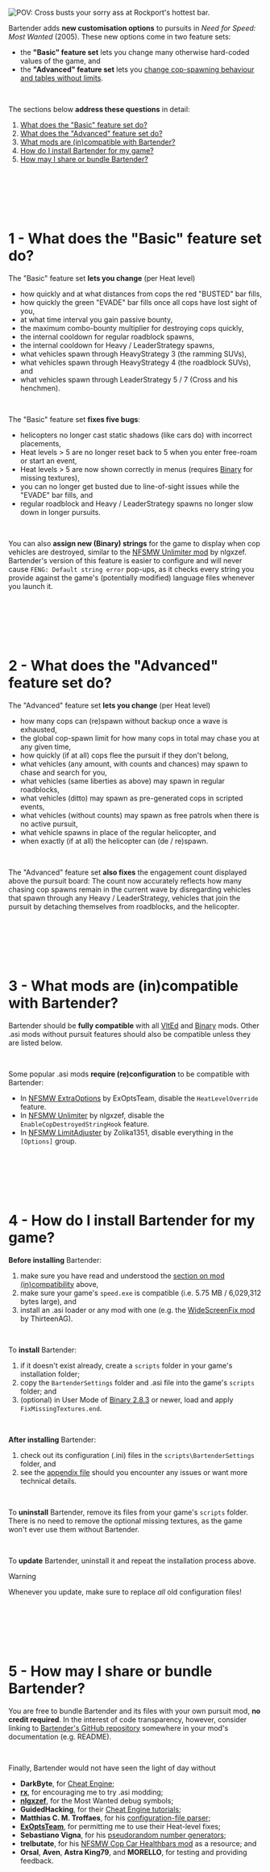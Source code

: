
![POV: Cross busts your sorry ass at Rockport's hottest bar.](Thumbnail.jpg "Graphic design is my passion.")

Bartender adds **new customisation options** to pursuits in *Need for Speed: Most Wanted* (2005). These new options come in two feature sets:
* the **"Basic" feature set** lets you change many otherwise hard-coded values of the game, and
* the **"Advanced" feature set** lets you [change cop-spawning behaviour and tables without limits](https://youtu.be/XwFSpc97hF4).

&nbsp;

The sections below **address these questions** in detail:
1. [What does the "Basic" feature set do?](#1---what-does-the-basic-feature-set-do)
2. [What does the "Advanced" feature set do?](#2---what-does-the-advanced-feature-set-do)
3. [What mods are (in)compatible with Bartender?](#3---what-mods-are-incompatible-with-bartender)
4. [How do I install Bartender for my game?](#4---how-do-i-install-bartender-for-my-game)
5. [How may I share or bundle Bartender?](#5---how-may-i-share-or-bundle-bartender)

&nbsp;

&nbsp;

&nbsp;



# 1 - What does the "Basic" feature set do?

The "Basic" feature set **lets you change** (per Heat level)
* how quickly and at what distances from cops the red "BUSTED" bar fills,
* how quickly the green "EVADE" bar fills once all cops have lost sight of you,
* at what time interval you gain passive bounty,
* the maximum combo-bounty multiplier for destroying cops quickly,
* the internal cooldown for regular roadblock spawns,
* the internal cooldown for Heavy / LeaderStrategy spawns,
* what vehicles spawn through HeavyStrategy 3 (the ramming SUVs),
* what vehicles spawn through HeavyStrategy 4 (the roadblock SUVs), and
* what vehicles spawn through LeaderStrategy 5 / 7 (Cross and his henchmen).

&nbsp;

The "Basic" feature set **fixes five bugs**:
* helicopters no longer cast static shadows (like cars do) with incorrect placements,
* Heat levels > 5 are no longer reset back to 5 when you enter free-roam or start an event,
* Heat levels > 5 are now shown correctly in menus (requires [Binary](https://github.com/SpeedReflect/Binary/releases) for missing textures),
* you can no longer get busted due to line-of-sight issues while the "EVADE" bar fills, and
* regular roadblock and Heavy / LeaderStrategy spawns no longer slow down in longer pursuits.

&nbsp;

You can also **assign new (Binary) strings** for the game to display when cop vehicles are destroyed, similar to the [NFSMW Unlimiter mod](https://github.com/nlgxzef/NFSMWUnlimiter/releases) by nlgxzef. Bartender's version of this feature is easier to configure and will never cause `FENG: Default string error` pop-ups, as it checks every string you provide against the game's (potentially modified) language files whenever you launch it.

&nbsp;

&nbsp;

&nbsp;



# 2 - What does the "Advanced" feature set do?

The "Advanced" feature set **lets you change** (per Heat level)
* how many cops can (re)spawn without backup once a wave is exhausted,
* the global cop-spawn limit for how many cops in total may chase you at any given time,
* how quickly (if at all) cops flee the pursuit if they don't belong,
* what vehicles (any amount, with counts and chances) may spawn to chase and search for you,
* what vehicles (same liberties as above) may spawn in regular roadblocks,
* what vehicles (ditto) may spawn as pre-generated cops in scripted events,
* what vehicles (without counts) may spawn as free patrols when there is no active pursuit,
* what vehicle spawns in place of the regular helicopter, and
* when exactly (if at all) the helicopter can (de / re)spawn.

&nbsp;

The "Advanced" feature set **also fixes** the engagement count displayed above the pursuit board: The count now accurately reflects how many chasing cop spawns remain in the current wave by disregarding vehicles that spawn through any Heavy / LeaderStrategy, vehicles that join the pursuit by detaching themselves from roadblocks, and the helicopter.

&nbsp;

&nbsp;

&nbsp;



# 3 - What mods are (in)compatible with Bartender?

Bartender should be **fully compatible** with all [VltEd](https://nfs-tools.blogspot.com/2019/02/nfs-vlted-v46-released.html) and [Binary](https://github.com/SpeedReflect/Binary/releases) mods. Other .asi mods without pursuit features should also be compatible unless they are listed below.

&nbsp;

Some popular .asi mods **require (re)configuration** to be compatible with Bartender:
* In [NFSMW ExtraOptions](https://github.com/ExOptsTeam/NFSMWExOpts/releases) by ExOptsTeam, disable the `HeatLevelOverride` feature.
* In [NFSMW Unlimiter](https://github.com/nlgxzef/NFSMWUnlimiter/releases) by nlgxzef, disable the `EnableCopDestroyedStringHook` feature.
* In [NFSMW LimitAdjuster](https://zolika1351.pages.dev/mods/nfsmwlimitadjuster) by Zolika1351, disable everything in the `[Options]` group.

&nbsp;

&nbsp;

&nbsp;



# 4 - How do I install Bartender for my game?

**Before installing** Bartender:
1. make sure you have read and understood the [section on mod (in)compatibility](#3---what-mods-are-(in)compatible-with-bartender) above,
2. make sure your game's `speed.exe` is compatible (i.e. 5.75 MB / 6,029,312 bytes large), and
3. install an .asi loader or any mod with one (e.g. the [WideScreenFix mod](https://github.com/ThirteenAG/WidescreenFixesPack/releases/tag/nfsmw) by ThirteenAG).

&nbsp;

To **install** Bartender:
1. if it doesn't exist already, create a `scripts` folder in your game's installation folder;
2. copy the `BartenderSettings` folder and .asi file into the game's `scripts` folder; and
3. (optional) in User Mode of [Binary 2.8.3](https://github.com/SpeedReflect/Binary/releases/tag/v2.8.3) or newer, load and apply `FixMissingTextures.end`.

&nbsp;

**After installing** Bartender: 
1. check out its configuration (.ini) files in the `scripts\BartenderSettings` folder, and
2. see the [appendix file](APPENDIX.md) should you encounter any issues or want more technical details.

&nbsp;

To **uninstall** Bartender, remove its files from your game's `scripts` folder. There is no need to remove the optional missing textures, as the game won't ever use them without Bartender.

&nbsp;

To **update** Bartender, uninstall it and repeat the installation process above.

> [!WARNING]
> Whenever you update, make sure to replace *all* old configuration files!

&nbsp;

&nbsp;

&nbsp;



# 5 - How may I share or bundle Bartender?

You are free to bundle Bartender and its files with your own pursuit mod, **no credit required**. In the interest of code transparency, however, consider linking to [Bartender's GitHub repository](https://github.com/rng-guy/NFSMWBartender) somewhere in your mod's documentation (e.g. README).

&nbsp;

Finally, Bartender would not have seen the light of day without
* **DarkByte**, for [Cheat Engine](https://www.cheatengine.org/);
* **[rx](https://github.com/rxyyy)**, for encouraging me to try .asi modding;
* **[nlgxzef](https://github.com/nlgxzef)**, for the Most Wanted debug symbols;
* **GuidedHacking**, for their [Cheat Engine tutorials](https://www.youtube.com/playlist?list=PLt9cUwGw6CYFSoQHsf9b12kHWLdgYRhmQ);
* **Matthias C. M. Troffaes**, for his [configuration-file parser](https://github.com/mcmtroffaes/inipp);
* **[ExOptsTeam](https://github.com/ExOptsTeam)**, for permitting me to use their Heat-level fixes;
* **Sebastiano Vigna**, for his [pseudorandom number generators](https://prng.di.unimi.it/);
* **trelbutate**, for his [NFSMW Cop Car Healthbars mod](https://github.com/trelbutate/MWHealthbars/) as a resource; and
* **Orsal**, **Aven**, **Astra King79**, and **MORELLO**, for testing and providing feedback.